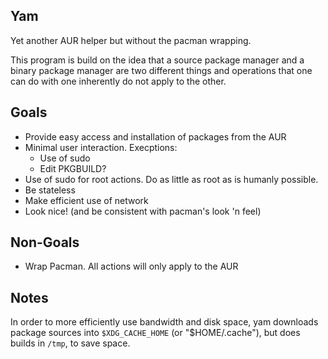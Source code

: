 ## Yam
Yet another AUR helper but without the pacman wrapping.

This program is build on the idea that a source package manager and a binary package manager are two different things and operations that one can do with one inherently do not apply to the other.

## Goals
 - Provide easy access and installation of packages from the AUR
 - Minimal user interaction. Execptions:
    - Use of sudo
    - Edit PKGBUILD?
 - Use of sudo for root actions. Do as little as root as is humanly possible.
 - Be stateless
 - Make efficient use of network
 - Look nice! (and be consistent with pacman's look 'n feel)

## Non-Goals
 - Wrap Pacman. All actions will only apply to the AUR

## Notes
In order to more efficiently use bandwidth and disk space, yam downloads package sources into `$XDG_CACHE_HOME` (or "$HOME/.cache"), but does builds in `/tmp`, to save space.
